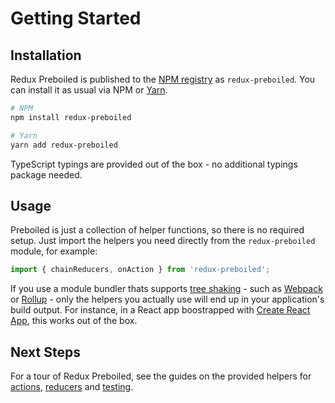 # Getting Started

## Installation

Redux Preboiled is published to the [NPM registry][npm-package] as
`redux-preboiled`. You can install it as usual via NPM or [Yarn][yarn].

```sh
# NPM
npm install redux-preboiled

# Yarn
yarn add redux-preboiled
```

TypeScript typings are provided out of the box - no additional typings package
needed.

## Usage

Preboiled is just a collection of helper functions, so there is no required
setup. Just import the helpers you need directly from the `redux-preboiled`
module, for example:

```js
import { chainReducers, onAction } from 'redux-preboiled';
```

If you use a module bundler thats supports [tree shaking][tree-shaking] - such
as [Webpack][webpack] or [Rollup][rollup] - only the helpers you actually use
will end up in your application's build output. For instance, in a React app
boostrapped with [Create React App][create-react-app], this works out of the
box.

## Next Steps

For a tour of Redux Preboiled, see the guides on the provided helpers for
[actions](./actions.md), [reducers](./reducers.md) and [testing](./testing.md).

[create-react-app]: https://facebook.github.io/create-react-app/ 
[npm-package]: https://www.npmjs.com/package/redux
[rollup]: https://rollupjs.org/
[tree-shaking]: https://developers.google.com/web/fundamentals/performance/optimizing-javascript/tree-shaking/
[webpack]: https://webpack.js.org/
[yarn]: https://yarnpkg.com/

